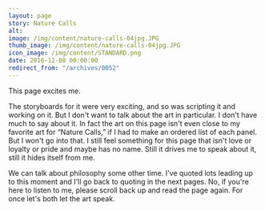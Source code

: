 ```yaml
---
layout: page
story: Nature Calls
alt:
image: /img/content/nature-calls-04jpg.JPG
thumb_image: /img/content/nature-calls-04jpg.JPG
icon_image: /img/content/STANDARD.png
date: 2016-12-08 00:00:00
redirect_from: "/archives/0052"
---
```



This page excites me.

The storyboards for it were very exciting, and so was scripting it and working on it. But I don't want to talk about the art in particular. I don't have much to say about it. In fact the art on this page isn't even close to my favorite art for “Nature Calls,” if I had to make an ordered list of each panel. But I won't go into that. I still feel something for this page that isn't love or loyalty or pride and maybe has no name. Still it drives me to speak about it, still it hides itself from me.

We can talk about philosophy some other time. I've quoted lots leading up to this moment and I'll go back to quoting in the next pages. No, if you're here to listen to me, please scroll back up and read the page again. For once let's both let the art speak.
